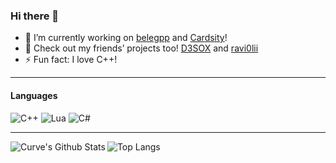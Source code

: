 ### Hi there 👋
- 🔭 I’m currently working on [belegpp](https://github.com/belegpp/) and [Cardsity](https://github.com/Cardsity)!
- 💬 Check out my friends’ projects too! [D3SOX](https://github.com/D3SOX) and [ravi0lii](https://github.com/ravi0lii)
- ⚡ Fun fact: I love C++!

---

#### Languages
![C++](https://img.shields.io/badge/C%2B%2B-00599C?style=for-the-badge&logo=c%2B%2B&logoColor=fff)
![Lua](https://img.shields.io/badge/Lua-2C2D72?style=for-the-badge&logo=lua&logoColor=fff)
![C#](https://img.shields.io/badge/C%20Sharp-239120?style=for-the-badge&logo=c%20sharp&logoColor=fff)

---

<p>
  <img align="left" alt="Curve's Github Stats" src="https://github-readme-stats.vercel.app/api?username=Curve&show_icons=true&hide_border=true&theme=dark" />
  <img align="left" alt="Top Langs" src="https://github-readme-stats.vercel.app/api/top-langs/?username=Curve&layout=compact&hide_border=true&theme=dark" />
</p>
